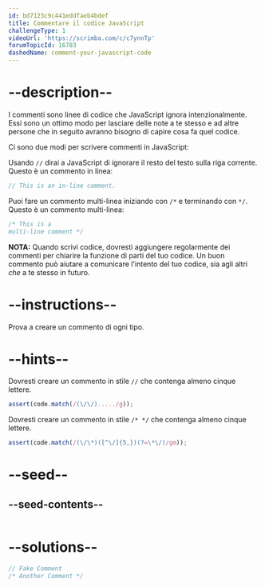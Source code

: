 ```yaml
---
id: bd7123c9c441eddfaeb4bdef
title: Commentare il codice JavaScript
challengeType: 1
videoUrl: 'https://scrimba.com/c/c7ynnTp'
forumTopicId: 16783
dashedName: comment-your-javascript-code
---
```


# --description--

I commenti sono linee di codice che JavaScript ignora intenzionalmente. Essi sono un ottimo modo per lasciare delle note a te stesso e ad altre persone che in seguito avranno bisogno di capire cosa fa quel codice.

Ci sono due modi per scrivere commenti in JavaScript:

Usando `//` dirai a JavaScript di ignorare il resto del testo sulla riga corrente. Questo è un commento in linea:

```js
// This is an in-line comment.
```

Puoi fare un commento multi-linea iniziando con `/*` e terminando con `*/`. Questo è un commento multi-linea:

```js
/* This is a
multi-line comment */
```

**NOTA:** Quando scrivi codice, dovresti aggiungere regolarmente dei commenti per chiarire la funzione di parti del tuo codice. Un buon commento può aiutare a comunicare l'intento del tuo codice, sia agli altri *che* a te stesso in futuro.

# --instructions--

Prova a creare un commento di ogni tipo.

# --hints--

Dovresti creare un commento in stile `//` che contenga almeno cinque lettere.

```js
assert(code.match(/(\/\/)...../g));
```

Dovresti creare un commento in stile `/* */` che contenga almeno cinque lettere.

```js
assert(code.match(/(\/\*)([^\/]{5,})(?=\*\/)/gm));
```

# --seed--

## --seed-contents--

```js

```

# --solutions--

```js
// Fake Comment
/* Another Comment */
```
